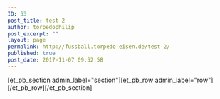 ```yaml
---
ID: 53
post_title: test 2
author: torpedophilip
post_excerpt: ""
layout: page
permalink: http://fussball.torpedo-eisen.de/test-2/
published: true
post_date: 2017-11-07 09:52:58
---
```

[et_pb_section admin_label="section"][et_pb_row admin_label="row"][/et_pb_row][/et_pb_section]